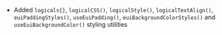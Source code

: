 - Added `logicals{}`, `logicalCSS()`, `logicalStyle()`, `logicalTextAlign()`, `euiPaddingStyles()`, `useEuiPadding()`, `euiBackgroundColorStyles()` and `useEuiBackgroundColor()` styling utilities

